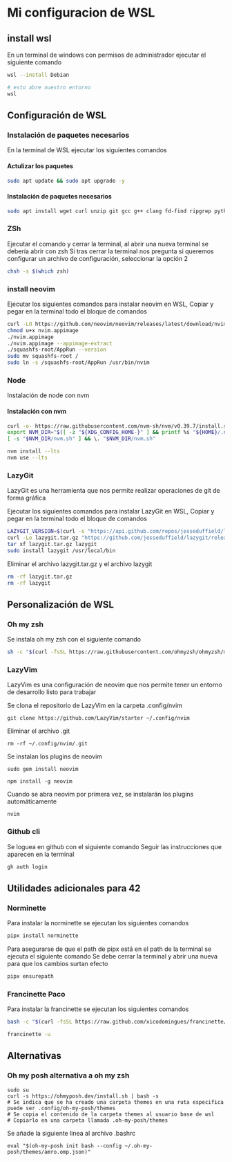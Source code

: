 # Mi configuracion de WSL

## install wsl

En un terminal de windows con permisos de administrador ejecutar el siguiente comando

```bash
wsl --install Debian

# esto abre nuestro entorno
wsl
```

## Configuración de WSL

### Instalación de paquetes necesarios

En la terminal de WSL ejecutar los siguientes comandos

#### Actulizar los paquetes

```bash
sudo apt update && sudo apt upgrade -y
```

#### Instalación de paquetes necesarios

```bash
sudo apt install wget curl unzip git gcc g++ clang fd-find ripgrep python3 python3-pip pipx gh net-tools zsh ruby ruby-dev neofetch build-essential gdb ssh man-db manpages-dev -y
```

### ZSh

Ejecutar el comando y cerrar la terminal, al abrir una nueva terminal se debería abrir con zsh
Si tras cerrar la terminal nos pregunta si queremos configurar un archivo de configuración, seleccionar la opción 2

```bash
chsh -s $(which zsh)
```

### install neovim

Ejecutar los siguientes comandos para instalar neovim en WSL, Copiar y pegar en la terminal todo el bloque de comandos

```bash
curl -LO https://github.com/neovim/neovim/releases/latest/download/nvim.appimage
chmod u+x nvim.appimage
./nvim.appimage
./nvim.appimage --appimage-extract
./squashfs-root/AppRun --version
sudo mv squashfs-root /
sudo ln -s /squashfs-root/AppRun /usr/bin/nvim

```

### Node

Instalación de node con nvm

#### Instalación con nvm

```bash
curl -o- https://raw.githubusercontent.com/nvm-sh/nvm/v0.39.7/install.sh | bash
export NVM_DIR="$([ -z "${XDG_CONFIG_HOME-}" ] && printf %s "${HOME}/.nvm" || printf %s "${XDG_CONFIG_HOME}/nvm")"
[ -s "$NVM_DIR/nvm.sh" ] && \. "$NVM_DIR/nvm.sh"
```

```bash
nvm install --lts
nvm use --lts
```

### LazyGit

LazyGit es una herramienta que nos permite realizar operaciones de git de forma gráfica

Ejecutar los siguientes comandos para instalar LazyGit en WSL, Copiar y pegar en la terminal todo el bloque de comandos

```bash
LAZYGIT_VERSION=$(curl -s "https://api.github.com/repos/jesseduffield/lazygit/releases/latest" | grep -Po '"tag_name": "v\K[^"]*')
curl -Lo lazygit.tar.gz "https://github.com/jesseduffield/lazygit/releases/latest/download/lazygit_${LAZYGIT_VERSION}_Linux_x86_64.tar.gz"
tar xf lazygit.tar.gz lazygit
sudo install lazygit /usr/local/bin
```

Eliminar el archivo lazygit.tar.gz y el archivo lazygit

```bash
rm -rf lazygit.tar.gz
rm -rf lazygit
```

## Personalización de WSL

### Oh my zsh

Se instala oh my zsh con el siguiente comando

```bash
sh -c "$(curl -fsSL https://raw.githubusercontent.com/ohmyzsh/ohmyzsh/master/tools/install.sh)"
```

### LazyVim

LazyVim es una configuración de neovim que nos permite tener un entorno de desarrollo listo para trabajar

Se clona el repositorio de LazyVim en la carpeta .config/nvim

```shell
git clone https://github.com/LazyVim/starter ~/.config/nvim
```

Eliminar el archivo .git

```shell
rm -rf ~/.config/nvim/.git
```

Se instalan los plugins de neovim

```shell
sudo gem install neovim
```

```shell
npm install -g neovim
```

Cuando se abra neovim por primera vez, se instalarán los plugins automáticamente

```shell
nvim
```

### Github cli

Se loguea en github con el siguiente comando
Seguir las instrucciones que aparecen en la terminal

```bash
gh auth login
```

## Utilidades adicionales para 42

### Norminette

Para instalar la norminette se ejecutan los siguientes comandos

```bash
pipx install norminette
```

Para asegurarse de que el path de pipx está en el path de la terminal se ejecuta el siguiente comando
Se debe cerrar la terminal y abrir una nueva para que los cambios surtan efecto

```bash
pipx ensurepath
```

### Francinette Paco

Para instalar la francinette se ejecutan los siguientes comandos

```bash
bash -c "$(curl -fsSL https://raw.github.com/xicodomingues/francinette/master/bin/install.sh)"
```

```bash
francinette -u
```

## Alternativas

### Oh my posh alternativa a oh my zsh

```shell
sudo su
curl -s https://ohmyposh.dev/install.sh | bash -s
# Se indica que se ha creado una carpeta themes en una ruta especifica puede ser .config/oh-my-posh/themes
# Se copia el contenido de la carpeta themes al usuario base de wsl
# Copiarlo en una carpeta llamada .oh-my-posh/themes
```

Se añade la siguiente linea al archivo .bashrc

```shell
eval "$(oh-my-posh init bash --config ~/.oh-my-posh/themes/amro.omp.json)"
```
